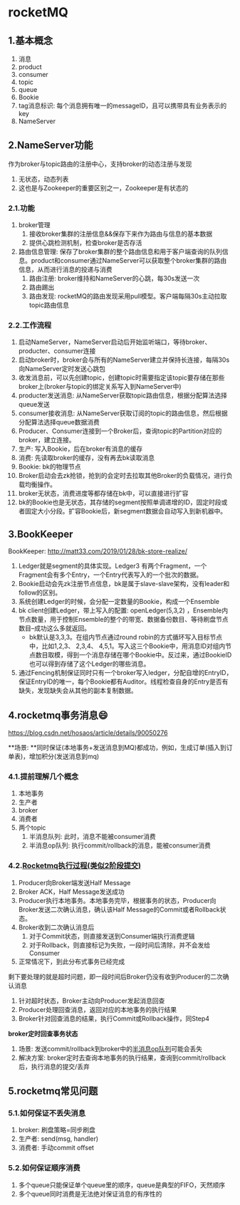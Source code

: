 
# rocketMQ

## 1.基本概念 

1. 消息
2. product
3. consumer
4. topic
5. queue
6. Bookie
7. tag消息标识: 每个消息拥有唯一的messageID，且可以携带具有业务表示的key
8. NameServer

## 2.NameServer功能

作为broker与topic路由的注册中心，支持broker的动态注册与发现

1. 无状态，动态列表
2. 这也是与Zookeeper的重要区别之一，Zookeeper是有状态的

### 2.1.功能
1. broker管理
   1. 接收broker集群的注册信息&&保存下来作为路由与信息的基本数据
   2. 提供心跳检测机制，检查broker是否存活
2. 路由信息管理: 保存了broker集群的整个路由信息和用于客户端查询的队列信息。product和consumer通过NameServer可以获取整个broker集群的路由信息，从而进行消息的投递与消费
    1. 路由注册: broker维持和NameServer的心跳，每30s发送一次
    2. 路由踢出
    3. 路由发现: rocketMQ的路由发现采用pull模型。客户端每隔30s主动拉取topic路由信息

### 2.2.工作流程

1. 启动NameServer，NameServer启动后开始监听端口，等待broker、producter、consumer连接
2. 启动broker时，broker会与所有的NameServer建立并保持长连接，每隔30s向NameServer定时发送心跳包
3. 收发消息前，可以先创建topic，创建topic时需要指定该topic要存储在那些broker上(broker与topic的绑定关系写入到NameServer中)
4. producter发送消息: 从NameServer获取topic路由信息，根据分配算法选择queue发送
5. consumer接收消息: 从NameServer获取订阅的topic的路由信息，然后根据分配算法选择queue数据消费
6. Producer、Consumer连接到一个Broker后，查询topic的Partition对应的broker，建立连接。
7. 生产: 写入Bookie，后在broker有消息的缓存
8. 消费: 先读取broker的缓存，没有再去bk读取消息
9. Bookie: bk的物理节点
10. Broker启动会去zk抢锁，抢到的会定时去拉取其他Broker的负载情况，进行负载均衡操作。
11. broker无状态，消费进度等都存储在bk中，可以直接进行扩容
12. bk的Bookie也是无状态，其存储的segment按照单调递增的ID，固定时段或者固定大小分段。扩容Bookie后，新segment数据会自动写入到新机器中。

## 3.BookKeeper

BookKeeper: http://matt33.com/2019/01/28/bk-store-realize/


1. Ledger就是segment的具体实现。Ledger3 有两个Fragment，一个Fragment会有多个Entry，一个Entry代表写入的一个批次的数据。
2. Bookie启动会先zk注册节点信息，bk是属于slave-slave架构，没有leader和follow的区别。
3. 系统创建Ledger的时候，会分配一定数量的Bookie，构成一个Ensemble
4. bk client创建Ledger，带上写入的配置: openLedger(5,3,2) ，Ensemble内节点数量，用于控制Ensemble的整个的带宽、数据备份数目、等待刷盘节点数目–成功这么多就返回。
    - bk默认是3,3,3。在组内节点通过round robin的方式循环写入目标节点中，比如1,2,3、 2,3,4、 4,5,1。写入这三个Bookie中，用消息ID对组内节点数目取模，得到一个消息存储在哪个Bookie中。反过来，通过BookieID也可以得到存储了这个Ledger的哪些消息。
5. 通过Fencing机制保证同时只有一个broker写入ledger，分配自增的EntryID，保证EntryID的唯一，每个Bookie都有Auditor。线程检查自身的Entry是否有缺失，发现缺失会从其他的副本复制数据。


## 4.rocketmq事务消息:smile:

https://blog.csdn.net/hosaos/article/details/90050276

**场景: **同时保证(本地事务+发送消息到MQ)都成功，例如，生成订单(插入到订单表)，增加积分(发送消息到mq)

### 4.1.提前理解几个概念

1. 本地事务
2. 生产者
3. broker
4. 消费者
5. 两个topic
   1. 半消息队列: 此时，消息不能被consumer消费
   2. 半消息op队列: 执行commit/rollback的消息，能被consumer消费

### 4.2.[Rocketmq执行过程(类似2阶段提交)](https://blog.csdn.net/weixin_34452850/article/details/88851419?utm_source=app&app_version=4.14.0)

1. Producer向Broker端发送Half Message
2. Broker ACK，Half Message发送成功
3. Producer执行本地事务。本地事务完毕，根据事务的状态，Producer向Broker发送二次确认消息，确认该Half Message的Commit或者Rollback状态。
4. Broker收到二次确认消息后
   1. 对于Commit状态，则直接发送到Consumer端执行消费逻辑
   2. 对于Rollback，则直接标记为失败，一段时间后清除，并不会发给Consumer
5. 正常情况下，到此分布式事务已经完成

剩下要处理的就是超时问题，即一段时间后Broker仍没有收到Producer的二次确认消息

1. 针对超时状态，Broker主动向Producer发起消息回查
2. Producer处理回查消息，返回对应的本地事务的执行结果
3. Broker针对回查消息的结果，执行Commit或Rollback操作，同Step4

**broker定时回查事务状态**

1. 场景: 发送commit/rollback到broker中的<u>半消息op队列</u>可能会丢失
2. 解决方案: broker定时去查询本地事务的执行结果，查询到commit/rollback后，执行消息的提交/丢弃


## 5.rocketmq常见问题

### 5.1.如何保证不丢失消息

1. broker: 刷盘策略=同步刷盘
2. 生产者: send(msg, handler)
3. 消费者: 手动commit offset

### 5.2.如何保证顺序消费

1. 多个queue只能保证单个queue里的顺序，queue是典型的FIFO，天然顺序
2. 多个queue同时消费是无法绝对保证消息的有序性的
